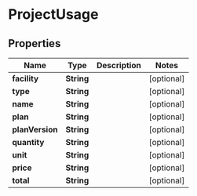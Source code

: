 
# ProjectUsage

## Properties
Name | Type | Description | Notes
------------ | ------------- | ------------- | -------------
**facility** | **String** |  |  [optional]
**type** | **String** |  |  [optional]
**name** | **String** |  |  [optional]
**plan** | **String** |  |  [optional]
**planVersion** | **String** |  |  [optional]
**quantity** | **String** |  |  [optional]
**unit** | **String** |  |  [optional]
**price** | **String** |  |  [optional]
**total** | **String** |  |  [optional]



